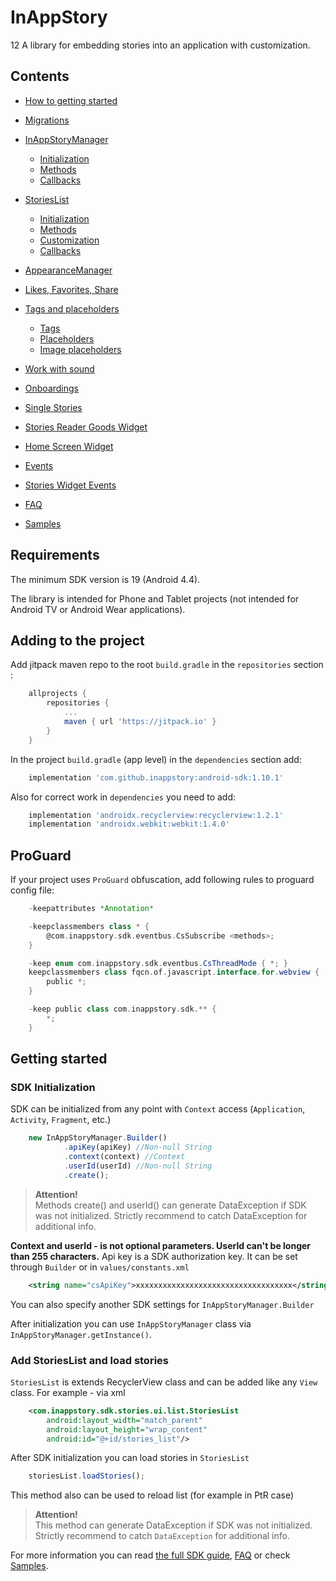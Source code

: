 # InAppStory
12
A library for embedding stories into an application with customization.

## Contents

* [How to getting started](https://github.com/inappstory/android-sdk/blob/main/README.md#getting-started)
* [Migrations](https://github.com/inappstory/android-sdk/blob/main/docs/Migrations.md)
* [InAppStoryManager](https://github.com/inappstory/android-sdk/blob/main/docs/InAppStoryManager.md)
	* [Initialization](https://github.com/inappstory/android-sdk/blob/main/docs/InAppStoryManager.md#initialization)
	* [Methods](https://github.com/inappstory/android-sdk/blob/main/docs/InAppStoryManager.md#methods)
	* [Callbacks](https://github.com/inappstory/android-sdk/blob/main/docs/InAppStoryManager.md#callbacks)
* [StoriesList](https://github.com/inappstory/android-sdk/blob/main/docs/StoriesList.md)
	* [Initialization](https://github.com/inappstory/android-sdk/blob/main/docs/StoriesList.md#initialization)
	* [Methods](https://github.com/inappstory/android-sdk/blob/main/docs/StoriesList.md#methods)
	* [Customization](https://github.com/inappstory/android-sdk/blob/main/docs/StoriesList.md#customization)
	* [Callbacks](https://github.com/inappstory/android-sdk/blob/main/docs/StoriesList.md#callbacks)

* [AppearanceManager](https://github.com/inappstory/android-sdk/blob/main/docs/AppearanceManager.md)
* [Likes, Favorites, Share](https://github.com/inappstory/android-sdk/blob/main/docs/Likes_Favorites_Share.md)
* [Tags and placeholders](https://github.com/inappstory/android-sdk/blob/main/docs/Tags_Placeholders.md)
	* [Tags](https://github.com/inappstory/android-sdk/blob/main/docs/Tags_Placeholders.md#tags)
	* [Placeholders](https://github.com/inappstory/android-sdk/blob/main/docs/Tags_Placeholders.md#placeholders)
	* [Image placeholders](https://github.com/inappstory/android-sdk/blob/main/docs/Tags_Placeholders.md#image-placeholders)
* [Work with sound](https://github.com/inappstory/android-sdk/blob/main/docs/Sound.md)
* [Onboardings](https://github.com/inappstory/android-sdk/blob/main/docs/Onboardings.md)
* [Single Stories](https://github.com/inappstory/android-sdk/blob/main/docs/Single_Stories.md)
* [Stories Reader Goods Widget](https://github.com/inappstory/android-sdk/blob/main/docs/Goods.md)
* [Home Screen Widget](https://github.com/inappstory/android-sdk/blob/main/docs/Home_Screen_Widget.md)
* [Events](https://github.com/inappstory/android-sdk/blob/main/docs/CsEventBus.md)
* [Stories Widget Events](https://github.com/inappstory/android-sdk/blob/main/docs/Stories_Widgets_Events.md)
* [FAQ](https://github.com/inappstory/android-sdk/blob/main/docs/FAQ.md)
* [Samples](https://github.com/inappstory/Android-Example)

## Requirements

The minimum SDK version is 19 (Android 4.4).

The library is intended for Phone and Tablet projects (not intended for Android TV or Android Wear applications).

## Adding to the project

Add jitpack maven repo to the root `build.gradle` in the `repositories` section :
```gradle
	allprojects {
	    repositories {
	        ...
	        maven { url 'https://jitpack.io' }
	    }
	}
```

In the project `build.gradle` (app level) in the `dependencies` section add:
```gradle
	implementation 'com.github.inappstory:android-sdk:1.10.1'
```

Also for correct work in `dependencies` you need to add:
```gradle
	implementation 'androidx.recyclerview:recyclerview:1.2.1'
	implementation 'androidx.webkit:webkit:1.4.0'
```

## ProGuard

If your project uses `ProGuard` obfuscation, add following rules to proguard config file:

```gradle
	-keepattributes *Annotation*

	-keepclassmembers class * {
	    @com.inappstory.sdk.eventbus.CsSubscribe <methods>;
	}

	-keep enum com.inappstory.sdk.eventbus.CsThreadMode { *; }
	keepclassmembers class fqcn.of.javascript.interface.for.webview {
	    public *;
	}

	-keep public class com.inappstory.sdk.** {
	    *;
	}
```

## Getting started

### SDK Initialization

SDK can be initialized from any point with `Context` access (`Application`, `Activity`, `Fragment`, etc.)

```js
	new InAppStoryManager.Builder()
     		.apiKey(apiKey) //Non-null String
      		.context(context) //Context
      		.userId(userId) //Non-null String
	    	.create();
```
>**Attention!**  
>Methods create() and userId() can generate DataException if SDK was not initialized. Strictly recommend to catch DataException for additional info.

**Context and userId - is not optional parameters. UserId can't be longer than 255 characters.** Api key is a SDK authorization key. It can be set through `Builder` or in `values/constants.xml`
```xml
	<string name="csApiKey">xxxxxxxxxxxxxxxxxxxxxxxxxxxxxxxxxxx</string>
```

You can also specify another SDK settings for `InAppStoryManager.Builder`

After initialization you can use `InAppStoryManager` class via `InAppStoryManager.getInstance()`.

### Add StoriesList and load stories

`StoriesList` is extends RecyclerView class and can be added like any `View` class. For example - via xml

```xml
	<com.inappstory.sdk.stories.ui.list.StoriesList
	    android:layout_width="match_parent"
	    android:layout_height="wrap_content"
	    android:id="@+id/stories_list"/>
```

After SDK initialization you can load stories in `StoriesList`

```js
	storiesList.loadStories(); 
```
This method also can be used to reload list (for example in PtR case)

>**Attention!**  
>This method can generate DataException if SDK was not initialized. Strictly recommend to catch `DataException` for additional info.

For more information you can read [the full SDK guide](https://github.com/inappstory/android-sdk/blob/main/README.md#contents), [FAQ](https://github.com/inappstory/android-sdk/blob/main/docs/FAQ.md) or check [Samples](https://github.com/inappstory/Android-Example).
